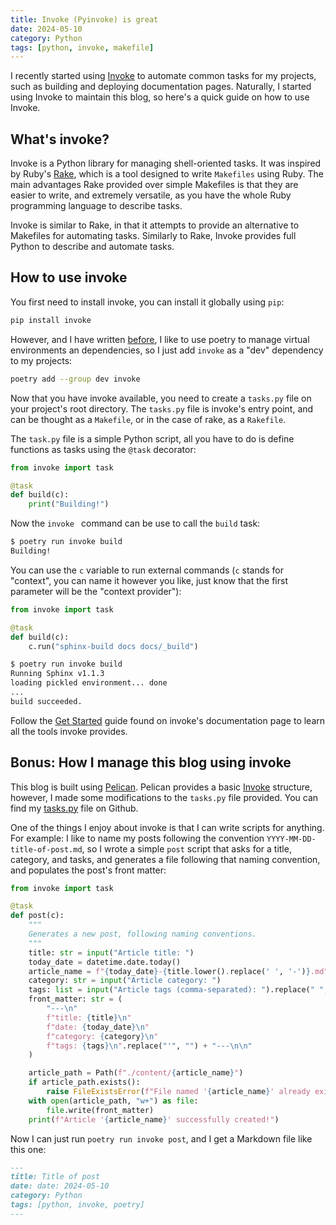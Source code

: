 ```yaml
---
title: Invoke (Pyinvoke) is great
date: 2024-05-10
category: Python
tags: [python, invoke, makefile]
---
```

I recently started using [Invoke](https://www.pyinvoke.org/) to automate common tasks for my projects, such as building and deploying documentation pages. Naturally, I started using Invoke to maintain this blog, so here's a quick guide on how to use Invoke.

## What's invoke?
Invoke is a Python library for managing shell-oriented tasks. It was inspired by Ruby's [Rake](https://ruby.github.io/rake/doc/rakefile_rdoc.html), which is a tool designed to write `Makefiles` using Ruby. The main advantages Rake provided over simple Makefiles is that they are easier to write, and extremely versatile, as you have the whole Ruby programming language to describe tasks.

Invoke is similar to Rake, in that it attempts to provide an alternative to Makefiles for automating tasks. Similarly to Rake, Invoke provides full Python to describe and automate tasks.

## How to use invoke
You first need to install invoke, you can install it globally using `pip`:
```bash
pip install invoke
```

However, and I have written [before](https://andres.world/getting-started-with-ruff-and-poetry), I like to use poetry to manage virtual environments an dependencies, so I just add `invoke` as a "dev" dependency to my projects:

```bash
poetry add --group dev invoke
```

Now that you have invoke available, you need to create a `tasks.py` file on your project's root directory. The `tasks.py` file is invoke's entry point, and can be thought as a `Makefile`, or in the case of rake, as a `Rakefile`.

The `task.py` file is a simple Python script, all you have to do is define functions as tasks using the `@task` decorator:

```python
from invoke import task

@task
def build(c):
    print("Building!")
```

Now the `invoke ` command can be use to call the `build` task:

```bash
$ poetry run invoke build
Building!
```

You can use the `c` variable to run external commands (`c` stands for "context", you can name it however you like, just know that the first parameter will be the "context provider"):

```python
from invoke import task

@task
def build(c):
    c.run("sphinx-build docs docs/_build")
```

```bash
$ poetry run invoke build
Running Sphinx v1.1.3
loading pickled environment... done
...
build succeeded.
```

Follow the [Get Started](https://docs.pyinvoke.org/en/stable/getting-started.html) guide found on invoke's documentation page to learn all the tools invoke provides.

## Bonus: How I manage this blog using invoke

This blog is built using [Pelican](https://andres.world/building-a-blog-with-pelican-and-netlify). Pelican provides a basic [Invoke](https://docs.getpelican.com/en/latest/publish.html#invoke) structure, however, I made some modifications to the `tasks.py` file provided. You can find my [tasks.py](https://github.com/andres-arias/Personal-Blog/blob/main/tasks.py) file on Github.

One of the things I enjoy about invoke is that I can write scripts for anything. For example: I like to name my posts following the convention `YYYY-MM-DD-title-of-post.md`, so I wrote a simple `post` script that asks for a title, category, and tasks, and generates a file following that naming convention, and populates the post's front matter:

```python
from invoke import task

@task
def post(c):
    """
    Generates a new post, following naming conventions.
    """
    title: str = input("Article title: ")
    today_date = datetime.date.today()
    article_name = f"{today_date}-{title.lower().replace(' ', '-')}.md"
    category: str = input("Article category: ")
    tags: list = input("Article tags (comma-separated): ").replace(" ", "").split(",")
    front_matter: str = (
        "---\n"
        f"title: {title}\n"
        f"date: {today_date}\n"
        f"category: {category}\n"
        f"tags: {tags}\n".replace("'", "") + "---\n\n"
    )

    article_path = Path(f"./content/{article_name}")
    if article_path.exists():
        raise FileExistsError(f"File named '{article_name}' already exists!")
    with open(article_path, "w+") as file:
        file.write(front_matter)
    print(f"Article '{article_name}' successfully created!")

```

Now I can just run `poetry run invoke post`, and I get a Markdown file like this one:
```md
---
title: Title of post
date: date: 2024-05-10
category: Python
tags: [python, invoke, poetry]
---

```
